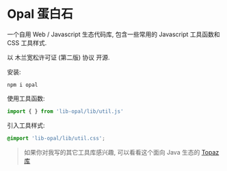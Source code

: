 # Opal 蛋白石

一个自用 Web / Javascript 生态代码库,
包含一些常用的 Javascript 工具函数和 CSS 工具样式.

以 木兰宽松许可证 (第二版) 协议 开源.

安装:

```batch
npm i opal
```

使用工具函数:

```js
import { } from 'lib-opal/lib/util.js'
```

引入工具样式:

```css
@import 'lib-opal/lib/util.css';
```

> 如果你对我写的其它工具库感兴趣,
> 可以看看这个面向 Java 生态的 [Topaz 库](https://github.com/FirokOtaku/Topaz)
